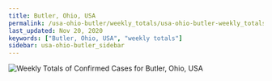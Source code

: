 ```yaml
---
title: Butler, Ohio, USA
permalink: /usa-ohio-butler/weekly_totals/usa-ohio-butler-weekly_totals.html
last_updated: Nov 20, 2020
keywords: ["Butler, Ohio, USA", "weekly totals"]
sidebar: usa-ohio-butler_sidebar
---
```


![Weekly Totals of Confirmed Cases for Butler, Ohio, USA](/covid_tracker/images/graphs/usa-ohio-butler-weekly_totals_graph.png)
